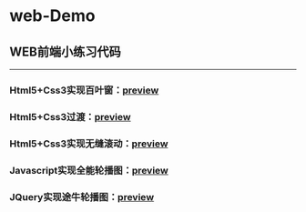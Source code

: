 ﻿# web-Demo
## WEB前端小练习代码
---
### Html5+Css3实现百叶窗：[preview](https://webhttpcodelibrary.github.io/git-web-demo/windowShades.html)
### Html5+Css3过渡：[preview](https://webhttpcodelibrary.github.io/git-web-demo/transition.html)
### Html5+Css3实现无缝滚动：[preview](https://webhttpcodelibrary.github.io/git-web-demo/seamlessRolling.html)
### Javascript实现全能轮播图：[preview](https://webhttpcodelibrary.github.io/git-web-demo/carouselFigure.html)
### JQuery实现途牛轮播图：[preview](https://webhttpcodelibrary.github.io/git-web-demo/tuNiu.html)
